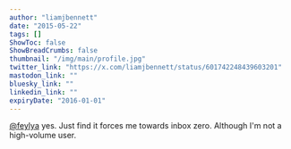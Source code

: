 ```yaml
---
author: "liamjbennett"
date: "2015-05-22"
tags: []
ShowToc: false
ShowBreadCrumbs: false
thumbnail: "/img/main/profile.jpg"
twitter_link: "https://x.com/liamjbennett/status/601742248439603201"
mastodon_link: ""
bluesky_link: ""
linkedin_link: ""
expiryDate: "2016-01-01"
---
```


[@feylya](https://x.com/feylya) yes. Just find it forces me towards inbox zero. Although I'm not a high-volume user.

